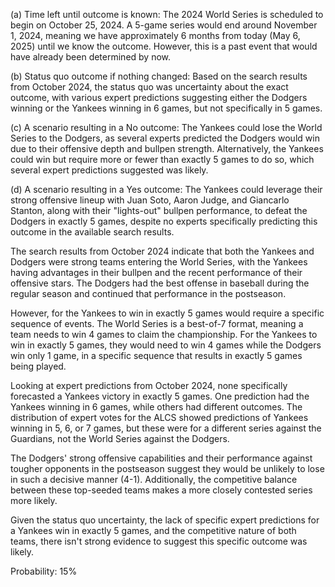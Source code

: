 (a) Time left until outcome is known: The 2024 World Series is scheduled to begin on October 25, 2024. A 5-game series would end around November 1, 2024, meaning we have approximately 6 months from today (May 6, 2025) until we know the outcome. However, this is a past event that would have already been determined by now.

(b) Status quo outcome if nothing changed: Based on the search results from October 2024, the status quo was uncertainty about the exact outcome, with various expert predictions suggesting either the Dodgers winning or the Yankees winning in 6 games, but not specifically in 5 games.

(c) A scenario resulting in a No outcome: The Yankees could lose the World Series to the Dodgers, as several experts predicted the Dodgers would win due to their offensive depth and bullpen strength. Alternatively, the Yankees could win but require more or fewer than exactly 5 games to do so, which several expert predictions suggested was likely.

(d) A scenario resulting in a Yes outcome: The Yankees could leverage their strong offensive lineup with Juan Soto, Aaron Judge, and Giancarlo Stanton, along with their "lights-out" bullpen performance, to defeat the Dodgers in exactly 5 games, despite no experts specifically predicting this outcome in the available search results.

The search results from October 2024 indicate that both the Yankees and Dodgers were strong teams entering the World Series, with the Yankees having advantages in their bullpen and the recent performance of their offensive stars. The Dodgers had the best offense in baseball during the regular season and continued that performance in the postseason.

However, for the Yankees to win in exactly 5 games would require a specific sequence of events. The World Series is a best-of-7 format, meaning a team needs to win 4 games to claim the championship. For the Yankees to win in exactly 5 games, they would need to win 4 games while the Dodgers win only 1 game, in a specific sequence that results in exactly 5 games being played.

Looking at expert predictions from October 2024, none specifically forecasted a Yankees victory in exactly 5 games. One prediction had the Yankees winning in 6 games, while others had different outcomes. The distribution of expert votes for the ALCS showed predictions of Yankees winning in 5, 6, or 7 games, but these were for a different series against the Guardians, not the World Series against the Dodgers.

The Dodgers' strong offensive capabilities and their performance against tougher opponents in the postseason suggest they would be unlikely to lose in such a decisive manner (4-1). Additionally, the competitive balance between these top-seeded teams makes a more closely contested series more likely.

Given the status quo uncertainty, the lack of specific expert predictions for a Yankees win in exactly 5 games, and the competitive nature of both teams, there isn't strong evidence to suggest this specific outcome was likely.

Probability: 15%